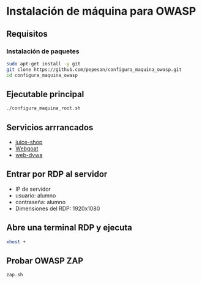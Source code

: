 # Instalación de máquina para OWASP

## Requisitos

###  Instalación de paquetes
```bash
sudo apt-get install -y git 
git clone https://github.com/pepesan/configura_maquina_owasp.git
cd configura_maquina_owasp
```

## Ejecutable principal
```bash
./configura_maquina_root.sh
```

## Servicios arrrancados
- [juice-shop](http://127.0.0.1:3000/)
- [Webgoat](http://127.0.0.1:8081/)
- [web-dvwa](http://127.0.0.1:80/)

## Entrar por RDP al servidor
- IP de servidor
- usuario: alumno
- contraseña: alumno
- Dimensiones del RDP: 1920x1080

## Abre una terminal RDP y ejecuta
```bash
xhost +
```

## Probar OWASP ZAP
```bash
zap.sh
```

